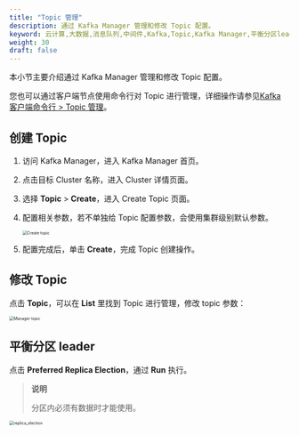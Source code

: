 ```yaml
---
title: "Topic 管理"
description: 通过 Kafka Manager 管理和修改 Topic 配置。
keyword: 云计算,大数据,消息队列,中间件,Kafka,Topic,Kafka Manager,平衡分区leader
weight: 30
draft: false
---
```


本小节主要介绍通过 Kafka Manager 管理和修改 Topic 配置。

您也可以通过客户端节点使用命令行对 Topic 进行管理，详细操作请参见[Kafka 客户端命令行 > Topic 管理](../../kafka_client/kafka_client_topic/)。

## 创建 Topic

1. 访问 Kafka Manager，进入 Kafka Manager 首页。
2. 点击目标 Cluster 名称，进入 Cluster 详情页面。
3. 选择 **Topic** > **Create**，进入 Create Topic 页面。
4. 配置相关参数，若不单独给 Topic 配置参数，会使用集群级别默认参数。

    <img src="../../../_images/create_topic.png" alt="Create topic" style="zoom:50%;" />

5. 配置完成后，单击 **Create**，完成 Topic 创建操作。

## 修改 Topic

点击 **Topic**，可以在 **List** 里找到 Topic 进行管理，修改 topic 参数：

<img src="../../../_images/manage_topic.png" alt="Manager topic" style="zoom:50%;" />

## 平衡分区 leader

点击 **Preferred Replica Election**，通过 **Run** 执行。

> **说明**
> 
> 分区内必须有数据时才能使用。

<img src="../../../_images/replica_election.png" alt="replica_election" style="zoom:50%;" />

